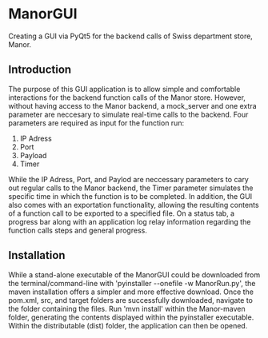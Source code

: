# ManorGUI
Creating a GUI via PyQt5 for the backend calls of Swiss department store, Manor.

## Introduction
The purpose of this GUI application is to allow simple and comfortable interactions for the backend function calls of the
Manor store. However, without having access to the Manor backend, a mock_server and one extra parameter are neccesary to
simulate real-time calls to the backend. Four parameters are required as input for the function run:

1. IP Adress  
2. Port
3. Payload
4. Timer

While the IP Adress, Port, and Paylod are neccessary parameters to cary out regular calls to the Manor backend, the Timer
parameter simulates the specific time in which the function is to be completed. In addition, the GUI also comes with an
exportation functionality, allowing the resulting contents of a function call to be exported to a specified file. On a
status tab, a progress bar along with an application log relay information regarding the function calls steps and general
progress.

## Installation

While a stand-alone executable of the ManorGUI could be downloaded from the terminal/command-line with 'pyinstaller --onefile -w ManorRun.py', the maven installation offers a simpler and more effective download. Once the pom.xml, src, and target folders are successfully downloaded, navigate to the folder containing the files. Run 'mvn install' within the Manor-maven folder, generating the contents displayed within the pyinstaller executable. Within the distributable (dist) folder, the application can then be opened.
